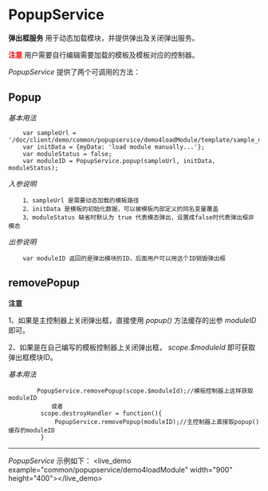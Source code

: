 # PopupService #

**弹出框服务** 用于动态加载模块，并提供弹出及关闭弹出服务。

<font color=red>**注意**</font> 用户需要自行编辑需要加载的模板及模板对应的控制器。


*PopupService* 提供了两个可调用的方法：

## Popup ##

*基本用法*

		var sampleUrl = '/doc/client/demo/common/popupservice/demo4loadModule/template/sample_module.html';
        var initData = {myData: 'load module manually...'};
		var moduleStatus = false;
        var moduleID = PopupService.popup(sampleUrl, initData, moduleStatus);

*入参说明*

		1、sampleUrl 是需要动态加载的模板路径
		2、initData 是模板的初始化数据，可以被模板内部定义的同名变量覆盖
		3、moduleStatus 缺省时默认为 true 代表模态弹出，设置成false时代表弹出框非模态 

*出参说明*

		var moduleID 返回的是弹出模块的ID，后面用户可以用这个ID销毁弹出框

## removePopup ##

**注意** 

1、如果是主控制器上关闭弹出框，直接使用 *popup()* 方法缓存的出参 *moduleID* 即可。

2、如果是在自己编写的模板控制器上关闭弹出框， *scope.$moduleId* 即可获取弹出框模块ID。

*基本用法*

        	PopupService.removePopup(scope.$moduleId);//模板控制器上这样获取moduleID
				或者
			 scope.destroyHandler = function(){
	             PopupService.removePopup(moduleID);//主控制器上直接取popup()缓存的moduleID
	         }


***
*PopupService* 示例如下：
<live_demo example="common/popupservice/demo4loadModule" width="900" height="400"></live_demo>


